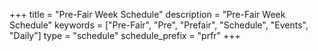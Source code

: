 +++
title = "Pre-Fair Week Schedule"
description = "Pre-Fair Week Schedule"
keywords = ["Pre-Fair", "Pre", "Prefair", "Schedule", "Events", "Daily"]
type = "schedule"
schedule_prefix = "prfr"
+++
